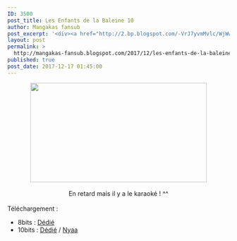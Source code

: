 ```yaml
---
ID: 3500
post_title: Les Enfants de la Baleine 10
author: Mangakas fansub
post_excerpt: '<div><a href="http://2.bp.blogspot.com/-VrJ7yvmMvlc/WjWwDc9BodI/AAAAAAAABFQ/cYUlyD3JcxQ-Meqi83F2RaRAea9_QBOHACK4BGAYYCw/s1600/Kujira%2Bno%2BKora%2Bwa%2BSajou%2Bni%2BUtau%2B-%2BChildren%2Bof%2Bthe%2BWhales%2B-%2B10.png" imageanchor="1"><img border="0" height="225" src="https://2.bp.blogspot.com/-VrJ7yvmMvlc/WjWwDc9BodI/AAAAAAAABFQ/cYUlyD3JcxQ-Meqi83F2RaRAea9_QBOHACK4BGAYYCw/s400/Kujira%2Bno%2BKora%2Bwa%2BSajou%2Bni%2BUtau%2B-%2BChildren%2Bof%2Bthe%2BWhales%2B-%2B10.png" width="400"></a></div><div><br></div><div>En retard mais il y a le karaok&eacute; ! ^^</div><div><br></div><div>T&eacute;l&eacute;chargement :&nbsp;</div><div></div><ul><li>8bits :&nbsp;<a href="https://ddl.family-desuyo.moe/Anime/Kujira_no_kora/%5BMangakas-Family%5D%20Kujira%20no%20Kora%20wa%20Sajou%20ni%20Utau%20-%2010%20%5B1080p%20AAC%208bits%20vostfr%5D.mp4" target="_blank">D&eacute;di&eacute;</a></li><li>10bits :&nbsp;<a href="https://ddl.family-desuyo.moe/Anime/Kujira_no_kora/%5BMangakas-Family%5D%20Kujira%20no%20Kora%20wa%20Sajou%20ni%20Utau%20-%2010%20%5B1080p%20AAC%2010bits%20vostfr%5D.mkv" target="_blank">D&eacute;di&eacute;</a>&nbsp;/&nbsp;<a href="https://nyaa.si/view/988311" target="_blank">Nyaa</a></li></ul><br>'
layout: post
permalink: >
  http://mangakas-fansub.blogspot.com/2017/12/les-enfants-de-la-baleine-09_17.html
published: true
post_date: 2017-12-17 01:45:00
---
```

<div class="separator" style="clear: both; text-align: center;"><a href="http://2.bp.blogspot.com/-VrJ7yvmMvlc/WjWwDc9BodI/AAAAAAAABFQ/cYUlyD3JcxQ-Meqi83F2RaRAea9_QBOHACK4BGAYYCw/s1600/Kujira%2Bno%2BKora%2Bwa%2BSajou%2Bni%2BUtau%2B-%2BChildren%2Bof%2Bthe%2BWhales%2B-%2B10.png" imageanchor="1" style="margin-left: 1em; margin-right: 1em;"><img border="0" height="225" src="https://united-subs.dearclouds.com/wp-content/uploads/2018/04/1ab795217829eb1b5c03dadb45a522ff.jpg" width="400" /></a></div><div class="separator" style="clear: both; text-align: center;"><br /></div><div class="separator" style="clear: both; text-align: center;">En retard mais il y a le karaoké ! ^^</div><div class="separator" style="clear: both; text-align: center;"><br /></div><div class="separator" style="clear: both;">Téléchargement :&nbsp;</div><div class="separator" style="clear: both;"></div><ul><li>8bits :&nbsp;<a href="https://ddl.family-desuyo.moe/Anime/Kujira_no_kora/%5BMangakas-Family%5D%20Kujira%20no%20Kora%20wa%20Sajou%20ni%20Utau%20-%2010%20%5B1080p%20AAC%208bits%20vostfr%5D.mp4" >Dédié</a></li><li>10bits :&nbsp;<a href="https://ddl.family-desuyo.moe/Anime/Kujira_no_kora/%5BMangakas-Family%5D%20Kujira%20no%20Kora%20wa%20Sajou%20ni%20Utau%20-%2010%20%5B1080p%20AAC%2010bits%20vostfr%5D.mkv" >Dédié</a>&nbsp;/&nbsp;<a href="https://nyaa.si/view/988311" >Nyaa</a></li></ul><br />